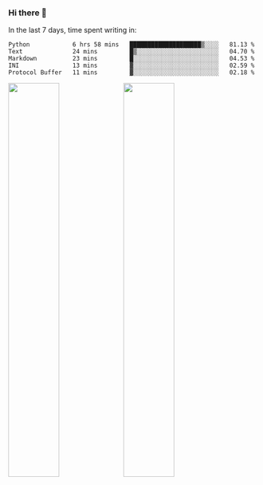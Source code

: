 ### Hi there 👋

In the last 7 days, time spent writing in:

<!--START_SECTION:waka-->
```text
Python            6 hrs 58 mins   ████████████████████▒░░░░   81.13 % 
Text              24 mins         █▒░░░░░░░░░░░░░░░░░░░░░░░   04.70 % 
Markdown          23 mins         █░░░░░░░░░░░░░░░░░░░░░░░░   04.53 % 
INI               13 mins         ▓░░░░░░░░░░░░░░░░░░░░░░░░   02.59 % 
Protocol Buffer   11 mins         ▓░░░░░░░░░░░░░░░░░░░░░░░░   02.18 % 
```
<!--END_SECTION:waka-->

<img src="https://wakatime.com/share/@jimtje/5d0c92de-08f8-4a72-8f2f-6a9693d1e318.svg" width=45% height=45%> <img src="https://wakatime.com/share/@jimtje/501498ae-bda5-4da7-a89d-b40bcdd5556d.svg" width=45% height=45%>
